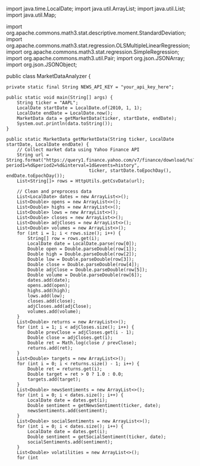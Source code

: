
import java.time.LocalDate;
import java.util.ArrayList;
import java.util.List;
import java.util.Map;

import org.apache.commons.math3.stat.descriptive.moment.StandardDeviation;
import org.apache.commons.math3.stat.regression.OLSMultipleLinearRegression;
import org.apache.commons.math3.stat.regression.SimpleRegression;
import org.apache.commons.math3.util.Pair;
import org.json.JSONArray;
import org.json.JSONObject;

public class MarketDataAnalyzer {
    
    private static final String NEWS_API_KEY = "your_api_key_here";
    
    public static void main(String[] args) {
        String ticker = "AAPL";
        LocalDate startDate = LocalDate.of(2010, 1, 1);
        LocalDate endDate = LocalDate.now();
        MarketData data = getMarketData(ticker, startDate, endDate);
        System.out.println(data.toString());
    }
    
    public static MarketData getMarketData(String ticker, LocalDate startDate, LocalDate endDate) {
        // Collect market data using Yahoo Finance API
        String url = String.format("https://query1.finance.yahoo.com/v7/finance/download/%s?period1=%d&period2=%d&interval=1d&events=history",
                                   ticker, startDate.toEpochDay(), endDate.toEpochDay());
        List<String[]> rows = HttpUtils.getCsvData(url);
        
        // Clean and preprocess data
        List<LocalDate> dates = new ArrayList<>();
        List<Double> opens = new ArrayList<>();
        List<Double> highs = new ArrayList<>();
        List<Double> lows = new ArrayList<>();
        List<Double> closes = new ArrayList<>();
        List<Double> adjCloses = new ArrayList<>();
        List<Double> volumes = new ArrayList<>();
        for (int i = 1; i < rows.size(); i++) {
            String[] row = rows.get(i);
            LocalDate date = LocalDate.parse(row[0]);
            Double open = Double.parseDouble(row[1]);
            Double high = Double.parseDouble(row[2]);
            Double low = Double.parseDouble(row[3]);
            Double close = Double.parseDouble(row[4]);
            Double adjClose = Double.parseDouble(row[5]);
            Double volume = Double.parseDouble(row[6]);
            dates.add(date);
            opens.add(open);
            highs.add(high);
            lows.add(low);
            closes.add(close);
            adjCloses.add(adjClose);
            volumes.add(volume);
        }
        List<Double> returns = new ArrayList<>();
        for (int i = 1; i < adjCloses.size(); i++) {
            Double prevClose = adjCloses.get(i - 1);
            Double close = adjCloses.get(i);
            Double ret = Math.log(close / prevClose);
            returns.add(ret);
        }
        List<Double> targets = new ArrayList<>();
        for (int i = 0; i < returns.size() - 1; i++) {
            Double ret = returns.get(i);
            Double target = ret > 0 ? 1.0 : 0.0;
            targets.add(target);
        }
        List<Double> newsSentiments = new ArrayList<>();
        for (int i = 0; i < dates.size(); i++) {
            LocalDate date = dates.get(i);
            Double sentiment = getNewsSentiment(ticker, date);
            newsSentiments.add(sentiment);
        }
        List<Double> socialSentiments = new ArrayList<>();
        for (int i = 0; i < dates.size(); i++) {
            LocalDate date = dates.get(i);
            Double sentiment = getSocialSentiment(ticker, date);
            socialSentiments.add(sentiment);
        }
        List<Double> volatilities = new ArrayList<>();
        for (int
